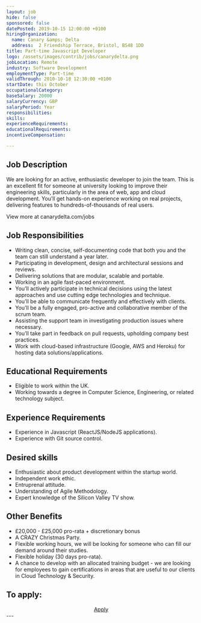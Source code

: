 ```yaml
---
layout: job
hide: false
sponsored: false
datePosted: 2019-10-15 12:00:00 +0100
hiringOrganization:
  name: Canary &amps; Delta
  address:  2 Friendship Terrace, Bristol, BS48 1DD
title: Part-time Javascript Developer
logo: /assets/images/contrib/jobs/canarydelta.png
jobLocation: Remote
industry: Software Development
employmentType: Part-time
validThrough: 2010-10-18 12:30:00 +0100
startDate: this October
occupationalCategory:
baseSalary: 20000
salaryCurrency: GBP
salaryPeriod: Year
responsibilities:
skills:
experienceRequirements:
educationalRequirements:
incentiveCompensation:

---
```


## Job Description
We are looking for an active, enthusiastic developer to join the team. This is an excellent fit for someone at university looking to improve their engineering skills, particularly in the area of web, app and cloud development. You’ll get hands-on experience working on real projects, delivering features to hundreds-of-thousands of real users.

View more at canarydelta.com/jobs

## Job Responsibilities
- Writing clean, concise, self-documenting code that both you and the team can still understand a year later.
- Participating in development, design and architectural sessions and reviews.
- Delivering solutions that are modular, scalable and portable.
- Working in an agile fast-paced environment.
- You’ll actively participate in technical decisions using the latest approaches and use cutting edge technologies and technique.
- You’ll be able to communicate frequently and effectively with clients.
- You’ll be a fully engaged, pro-active and collaborative member of the scrum team.
- Assisting the support team in investigating production issues where necessary.
- You’ll take part in feedback on pull requests, upholding company best practices.
- Work with cloud-based infrastructure (Google, AWS and Heroku) for hosting data solutions/applications.

## Educational Requirements
- Eligible to work within the UK.
- Working towards a degree in Computer Science, Engineering, or related technology subject.

## Experience Requirements
- Experience in Javascript (ReactJS/NodeJS applications).
- Experience with Git source control.

## Desired skills
- Enthusiastic about product development within the startup world.
- Independent work ethic.
- Entruprenal attitude.
- Understanding of Agile Methodology.
- Expert knowledge of the Silicon Valley TV show. 

## Other Benefits
- £20,000 - £25,000 pro-rata + discretionary bonus
- A CRAZY Christmas Party.
- Flexible working hours, we will be looking for someone who can fill our demand around their studies.
- Flexible holiday (30 days pro-rata).
- A chance to develop with an allocated training budget - we are looking for employees to gain certifications in areas that are useful to our clients in Cloud Technology & Security.

## To apply:

<div class="to-apply" style="text-align: center">
  <a class="btn btn--dark" style="margin: 20px" href="canarydelta.com/jobs">
    Apply
  </a>
</div>
---
